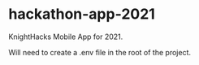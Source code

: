 # hackathon-app-2021

KnightHacks Mobile App for 2021.

Will need to create a .env file in the root of the project.
